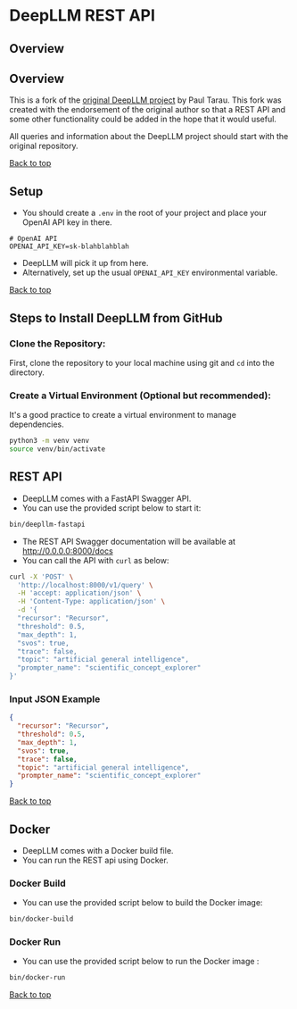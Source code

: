 # DeepLLM REST API

## Overview

## Overview

This is a fork of the [original DeepLLM project](https://github.com/ptarau/recursors) by Paul Tarau.
This fork was created with the endorsement of the original author so that a REST API and some other functionality could be added in the hope that it would useful.

All queries and information about the DeepLLM project should start with the original repository.

[Back to top](#table-of-contents)

## Setup

- You should create a `.env` in the root of your project and place your OpenAI API key in there.

```
# OpenAI API
OPENAI_API_KEY=sk-blahblahblah
```
- DeepLLM will pick it up from here.
- Alternatively, set up the usual `OPENAI_API_KEY` environmental variable.

[Back to top](#table-of-contents)

## Steps to Install DeepLLM from GitHub

### Clone the Repository:

First, clone the repository to your local machine using git and `cd` into the directory.

### Create a Virtual Environment (Optional but recommended):

It's a good practice to create a virtual environment to manage dependencies.

```bash
python3 -m venv venv
source venv/bin/activate
```

## REST API

- DeepLLM comes with a FastAPI Swagger API.
- You can use the provided script below to start it:

```bash
bin/deepllm-fastapi
```

- The REST API Swagger documentation will be available at http://0.0.0.0:8000/docs
- You can call the API with `curl` as below:

```bash
curl -X 'POST' \
  'http://localhost:8000/v1/query' \
  -H 'accept: application/json' \
  -H 'Content-Type: application/json' \
  -d '{
  "recursor": "Recursor",
  "threshold": 0.5,
  "max_depth": 1,
  "svos": true,
  "trace": false,
  "topic": "artificial general intelligence",
  "prompter_name": "scientific_concept_explorer"
}'
```

### Input JSON Example

```json
{
  "recursor": "Recursor",
  "threshold": 0.5,
  "max_depth": 1,
  "svos": true,
  "trace": false,
  "topic": "artificial general intelligence",
  "prompter_name": "scientific_concept_explorer"
}
```

[Back to top](#table-of-contents)

## Docker

- DeepLLM comes with a Docker build file.
- You can run the REST api using Docker.

### Docker Build

- You can use the provided script below to build the Docker image:

```bash
bin/docker-build
```

### Docker Run

- You can use the provided script below to run the Docker image :

```bash
bin/docker-run
```

[Back to top](#table-of-contents)

